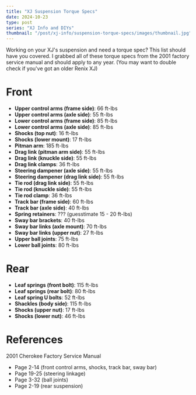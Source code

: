 ```yaml
---
title: "XJ Suspension Torque Specs"
date: 2024-10-23
type: post
series: "XJ Info and DIYs"
thumbnail: "/post/xj-info/suspension-torque-specs/images/thumbnail.jpg"
---
```

 
 Working on your XJ's suspension and need a torque spec? This list should have you covered. I grabbed all of these torque specs from the 2001 factory service manual and should apply to any year. (You may want to double check if you've got an older Renix XJ)

# Front

- **Upper control arms (frame side)**: 66 ft-lbs
- **Upper control arms (axle side)**: 55 ft-lbs
- **Lower control arms (frame side)**: 85 ft-lbs
- **Lower control arms (axle side)**: 85 ft-lbs
- **Shocks (top nut)**: 16 ft-lbs
- **Shocks (lower mount)**: 17 ft-lbs
- **Pitman arm**: 185 ft-lbs
- **Drag link (pitman arm side)**: 55 ft-lbs
- **Drag link (knuckle side)**: 55 ft-lbs
- **Drag link clamps**: 36 ft-lbs
- **Steering dampener (axle side)**: 55 ft-lbs
- **Steering dampener (drag link side)**: 55 ft-lbs
- **Tie rod (drag link side)**: 55 ft-lbs
- **Tie rod (knuckle side)**: 55 ft-lbs
- **Tie rod clamp**: 36 ft-lbs
- **Track bar (frame side)**: 60 ft-lbs
- **Track bar (axle side)**: 40 ft-lbs
- **Spring retainers**: ??? (guesstimate 15 - 20 ft-lbs)
- **Sway bar brackets**: 40 ft-lbs
- **Sway bar links (axle mount)**: 70 ft-lbs
- **Sway bar links (upper nut)**: 27 ft-lbs
- **Upper ball joints**: 75 ft-lbs
- **Lower ball joints**: 80 ft-lbs

# Rear

- **Leaf springs (front bolt)**: 115 ft-lbs
- **Leaf springs (rear bolt)**: 80 ft-lbs
- **Leaf spring U bolts**: 52 ft-lbs
- **Shackles (body side)**: 115 ft-lbs
- **Shocks (upper nut)**: 17 ft-lbs
- **Shocks (lower nut)**: 46 ft-lbs

# References

2001 Cherokee Factory Service Manual

- Page 2-14 (front control arms, shocks, track bar, sway bar)
- Page 19-25 (steering linkage)
- Page 3-32 (ball joints)
- Page 2-19 (rear suspension)